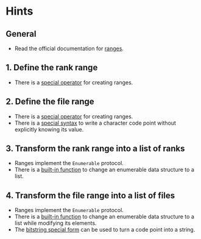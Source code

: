 # Hints

## General

- Read the official documentation for [ranges][range].

## 1. Define the rank range

- There is a [special operator][range-creation-operator] for creating ranges.

## 2. Define the file range

- There is a [special operator][range-creation-operator] for creating ranges.
- There is a [special syntax][unicode-code-points] to write a character code point without explicitly knowing its value.

## 3. Transform the rank range into a list of ranks

- Ranges implement the `Enumerable` protocol.
- There is a [built-in function][enum-to-list] to change an enumerable data structure to a list.

## 4. Transform the file range into a list of files

- Ranges implement the `Enumerable` protocol.
- There is a [built-in function][enum-map] to change an enumerable data structure to a list while modifying its elements.
- The [bitstring special form][bitstring-special-form] can be used to turn a code point into a string.

[range]: https://hexdocs.pm/elixir/Range.html
[range-creation-operator]: https://hexdocs.pm/elixir/Kernel.html#../2
[unicode-code-points]: https://hexdocs.pm/elixir/syntax-reference.html#integers-in-other-bases-and-unicode-code-points
[enum-to-list]: https://hexdocs.pm/elixir/Enum.html#to_list/1
[enum-map]: https://hexdocs.pm/elixir/Enum.html#map/2
[bitstring-special-form]: https://hexdocs.pm/elixir/Kernel.SpecialForms.html#%3C%3C%3E%3E/1
